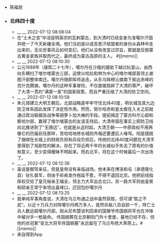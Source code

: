 - 陈福民
- ### 北纬四十度
    - __ __ 2022-07-12 08:08:04
    - 在“土木之变”中活捉明英宗的瓦剌蒙古，到大清时已经变身为准噶尔汗国并统一了今天新疆全境。他们当初是以成吉思汗结盟者的身份从森林中走出来的，无论世事风云如何变幻，他们从没有改变过宗旨，那就是压倒蒙古黄金家族并取而代之，最终成为蒙古高原的主人。
#[[memo]]
    - __ __ 2022-07-12 08:10:30
    - 公元1688年（康熙二十七年），噶尔丹在沙俄的援助下越过杭爱山，由西向东横扫了喀尔喀蒙古三部，迫使以哈拉和林为中心的喀尔喀部首领土谢图汗部整体南迁。噶尔丹随即挥师追击，从东乌珠穆沁旗南下抵达赤峰的克什克腾旗。噶尔丹的这种军事冒险，不仅直接挑衅了大清的尊严，破坏了大清一贯的“满蒙一家”的国家政策，而且严重压缩了大清的防卫空间。
    - __ __ 2022-07-12 08:10:58
    - 朱元璋建立大明王朝后，北部战略是牢牢守住北纬40度，明长城及其九边防卫体系因此发挥了决定性作用。然而，努尔哈赤和皇太极在入关之前就通过政治联姻及战争等胡萝卜加大棒的手段，提前搞定了蒙古科尔沁部和察哈尔部，赢得了喀尔喀蒙古的友谊支持后，大清帝国在事实上把防卫线向北推进到了“无限远”。也就是从这时起，大清王朝——中原政权不用再像它的历届前任那样，苦哈哈地修长城防外侮还要遭后人唾骂。彻底摆脱了捆绑在长城上的财政负担和兵役负担后，传统的北纬40度问题在大清手里得到了戏剧性的解决，存在了将近两千年的长城似乎失去了原有的价值和意义，至少变得暧昧不明起来。而右北平，将在这个时候最后一次出场了。
    - __ __ 2022-07-12 08:12:36
    - 虽说是御驾亲征，但是皇帝没有亲临战场。他本来在博洛和屯（承德隆化县）驻扎督军，但由于疟疾发作拖延不愈，不得不退回北京。他把前线指挥权交给了皇兄裕亲王福全，领主力大军出古北口，另一路大军则由皇弟和硕亲王常宁率领出喜峰口，迂回包抄噶尔丹
    - __ __ 2022-07-12 08:13:25
    - 就单纯军事角度说，大清在乌兰布通之战中虽然获胜，但可谓“胜之不武”。以近十万兵力对阵噶尔丹两万多人，竟然杀敌八百自损一千，阵亡士兵人数远超噶尔丹部。刚从尼布楚谈判回来的国舅爷佟国纲将军也在冲锋中被对手一枪毙命。
佟国纲葬在北京朝阳门外十里堡，墓地已经不存，但他的衣冠冢“安北大将军佟国纲墓”永远留在了乌兰布统大草原上。#[[memo]]
    - 来自得到App
